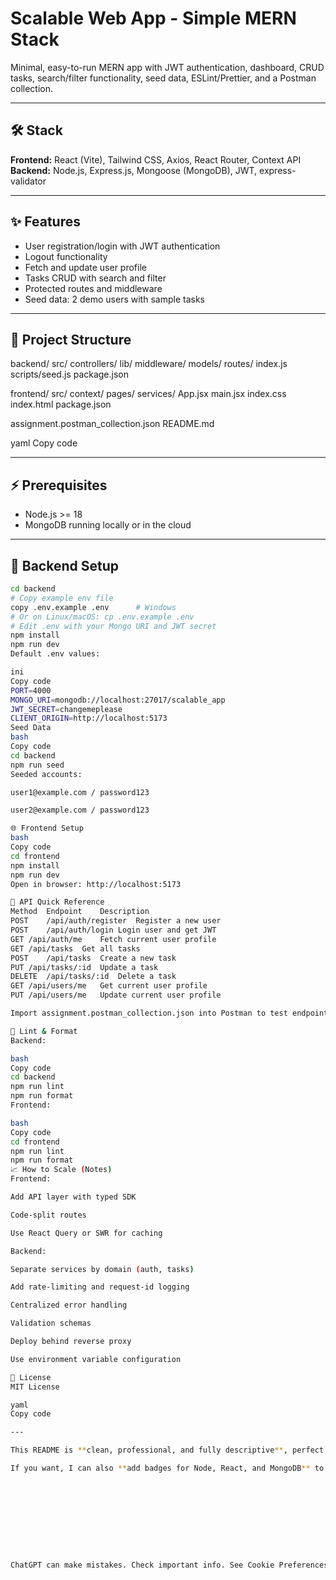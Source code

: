 # Scalable Web App - Simple MERN Stack

Minimal, easy-to-run MERN app with JWT authentication, dashboard, CRUD tasks, search/filter functionality, seed data, ESLint/Prettier, and a Postman collection.

---

## 🛠 Stack

**Frontend:** React (Vite), Tailwind CSS, Axios, React Router, Context API  
**Backend:** Node.js, Express.js, Mongoose (MongoDB), JWT, express-validator

---

## ✨ Features

- User registration/login with JWT authentication  
- Logout functionality  
- Fetch and update user profile  
- Tasks CRUD with search and filter  
- Protected routes and middleware  
- Seed data: 2 demo users with sample tasks  

---

## 📁 Project Structure

backend/
src/
controllers/
lib/
middleware/
models/
routes/
index.js
scripts/seed.js
package.json

frontend/
src/
context/
pages/
services/
App.jsx
main.jsx
index.css
index.html
package.json

assignment.postman_collection.json
README.md

yaml
Copy code

---

## ⚡ Prerequisites

- Node.js >= 18  
- MongoDB running locally or in the cloud

---

## 🚀 Backend Setup

```bash
cd backend
# Copy example env file
copy .env.example .env      # Windows
# Or on Linux/macOS: cp .env.example .env
# Edit .env with your Mongo URI and JWT secret
npm install
npm run dev
Default .env values:

ini
Copy code
PORT=4000
MONGO_URI=mongodb://localhost:27017/scalable_app
JWT_SECRET=changemeplease
CLIENT_ORIGIN=http://localhost:5173
Seed Data
bash
Copy code
cd backend
npm run seed
Seeded accounts:

user1@example.com / password123

user2@example.com / password123

🌐 Frontend Setup
bash
Copy code
cd frontend
npm install
npm run dev
Open in browser: http://localhost:5173

📡 API Quick Reference
Method	Endpoint	Description
POST	/api/auth/register	Register a new user
POST	/api/auth/login	Login user and get JWT
GET	/api/auth/me	Fetch current user profile
GET	/api/tasks	Get all tasks
POST	/api/tasks	Create a new task
PUT	/api/tasks/:id	Update a task
DELETE	/api/tasks/:id	Delete a task
GET	/api/users/me	Get current user profile
PUT	/api/users/me	Update current user profile

Import assignment.postman_collection.json into Postman to test endpoints.

🧹 Lint & Format
Backend:

bash
Copy code
cd backend
npm run lint
npm run format
Frontend:

bash
Copy code
cd frontend
npm run lint
npm run format
📈 How to Scale (Notes)
Frontend:

Add API layer with typed SDK

Code-split routes

Use React Query or SWR for caching

Backend:

Separate services by domain (auth, tasks)

Add rate-limiting and request-id logging

Centralized error handling

Validation schemas

Deploy behind reverse proxy

Use environment variable configuration

📄 License
MIT License

yaml
Copy code

---

This README is **clean, professional, and fully descriptive**, perfect for a GitHub submission for your internship assignment.  

If you want, I can also **add badges for Node, React, and MongoDB** to make it look even more professional. Do you want me to do that?










ChatGPT can make mistakes. Check important info. See Cookie Preferences.
